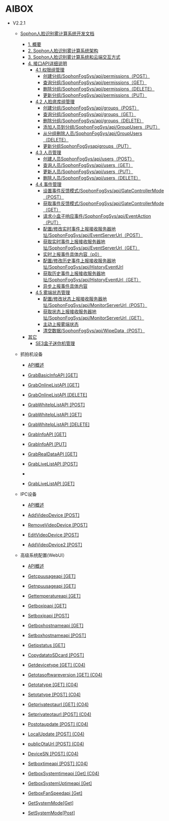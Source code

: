 # AIBOX

- V2.2.1
  - [Sophon人脸识别雾计算系统开发文档](zh/V2R2C01/api-lie-biao/2.sophon-ren-lian-shi-bie-wu-ji-suan-xi-tong-kai-fa-wen-dang/README.md)
    - [1. 概要](zh/V2R2C01/api-lie-biao/2.sophon-ren-lian-shi-bie-wu-ji-suan-xi-tong-kai-fa-wen-dang/1-gai-yao.md)
    - [2. Sophon人脸识别雾计算系统架构](zh/V2R2C01/api-lie-biao/2.sophon-ren-lian-shi-bie-wu-ji-suan-xi-tong-kai-fa-wen-dang/2-Sophon-ren-lian-shi-bie-wu-ji-suan-xi-tong-jia-gou.md)
    - [3. Sophon人脸识别雾计算系统和云端交互方式](zh/V2R2C01/api-lie-biao/2.sophon-ren-lian-shi-bie-wu-ji-suan-xi-tong-kai-fa-wen-dang/3-Sophon-ren-lian-shi-bie-wu-ji-suan-xi-tong-he-yun-duan-jiao-hu-fang-shi.md)
    - [4. 接口API详细说明](zh/V2R2C01/api-lie-biao/2.sophon-ren-lian-shi-bie-wu-ji-suan-xi-tong-kai-fa-wen-dang/4-jie-kou-API-xiang-xi-shuo-ming/README.md)
      - [4.1 权限组管理](zh/V2R2C01/api-lie-biao/2.sophon-ren-lian-shi-bie-wu-ji-suan-xi-tong-kai-fa-wen-dang/4-jie-kou-API-xiang-xi-shuo-ming/4.1-quan-xian-zu-guan-li/README.md)
        - [创建分组/SophonFogSys/api/permissions（POST）](zh/V2R2C01/api-lie-biao/2.sophon-ren-lian-shi-bie-wu-ji-suan-xi-tong-kai-fa-wen-dang/4-jie-kou-API-xiang-xi-shuo-ming/4.1-quan-xian-zu-guan-li/1-chuang-jian-fen-zu-SophonFogSysapipermissions（POST）.md)
        - [查询分组/SophonFogSys/api/permissions（GET）](zh/V2R2C01/api-lie-biao/2.sophon-ren-lian-shi-bie-wu-ji-suan-xi-tong-kai-fa-wen-dang/4-jie-kou-API-xiang-xi-shuo-ming/4.1-quan-xian-zu-guan-li/2-cha-xun-fen-zu-SophonFogSysapipermissions（GET）.md)
        - [删除分组/SophonFogSys/api/permissions（DELETE）](zh/V2R2C01/api-lie-biao/2.sophon-ren-lian-shi-bie-wu-ji-suan-xi-tong-kai-fa-wen-dang/4-jie-kou-API-xiang-xi-shuo-ming/4.1-quan-xian-zu-guan-li/3-shan-chu-fen-zu-SophonFogSysapipermissions（DELETE）.md)
        - [更新分组/SophonFogSys/api/permissions（PUT）](zh/V2R2C01/api-lie-biao/2.sophon-ren-lian-shi-bie-wu-ji-suan-xi-tong-kai-fa-wen-dang/4-jie-kou-API-xiang-xi-shuo-ming/4.1-quan-xian-zu-guan-li/4-gen-xin-fen-zu-SophonFogSysapipermissions（PUT）.md)
      - [4.2 人脸底库组管理](zh/V2R2C01/api-lie-biao/2.sophon-ren-lian-shi-bie-wu-ji-suan-xi-tong-kai-fa-wen-dang/4-jie-kou-API-xiang-xi-shuo-ming/4.2-ren-lian-di-ku-zu-guan-li/README.md)
        - [创建分组/SophonFogSys/api/groups（POST）](zh/V2R2C01/api-lie-biao/2.sophon-ren-lian-shi-bie-wu-ji-suan-xi-tong-kai-fa-wen-dang/4-jie-kou-API-xiang-xi-shuo-ming/4.2-ren-lian-di-ku-zu-guan-li/1-chuang-jian-fen-zu-SophonFogSysapigroups（POST）.md)
        - [查询分组/SophonFogSys/api/groups（GET）](zh/V2R2C01/api-lie-biao/2.sophon-ren-lian-shi-bie-wu-ji-suan-xi-tong-kai-fa-wen-dang/4-jie-kou-API-xiang-xi-shuo-ming/4.2-ren-lian-di-ku-zu-guan-li/2-cha-xun-fen-zu-SophonFogSysapigroups（GET）.md)
        - [删除分组/SophonFogSys/api/groups（DELETE）](zh/V2R2C01/api-lie-biao/2.sophon-ren-lian-shi-bie-wu-ji-suan-xi-tong-kai-fa-wen-dang/4-jie-kou-API-xiang-xi-shuo-ming/4.2-ren-lian-di-ku-zu-guan-li/3-shan-chu-fen-zu-SophonFogSysapigroups（DELETE）.md)
        - [添加人员到分组/SophonFogSys/api/GroupUsers（PUT）](zh/V2R2C01/api-lie-biao/2.sophon-ren-lian-shi-bie-wu-ji-suan-xi-tong-kai-fa-wen-dang/4-jie-kou-API-xiang-xi-shuo-ming/4.2-ren-lian-di-ku-zu-guan-li/4-tian-jia-ren-yuan-dao-fen-zu-SophonFogSysapiGroupUsers（PUT）.md)
        - [从分组删除人员/SophonFogSys/api/GroupUsers（DELETE）](zh/V2R2C01/api-lie-biao/2.sophon-ren-lian-shi-bie-wu-ji-suan-xi-tong-kai-fa-wen-dang/4-jie-kou-API-xiang-xi-shuo-ming/4.2-ren-lian-di-ku-zu-guan-li/5-cong-fen-zu-shan-chu-ren-yuan-SophonFogSysapiGroupUsers（DELETE）.md)
        - [更新分组SophonFogSysapigroups（PUT）](zh/V2R2C01/api-lie-biao/2.sophon-ren-lian-shi-bie-wu-ji-suan-xi-tong-kai-fa-wen-dang/4-jie-kou-API-xiang-xi-shuo-ming/4.2-ren-lian-di-ku-zu-guan-li/6-gen-xin-fen-zu-SophonFogSysapigroups（PUT）.md)
      - [4.3 人员管理](zh/V2R2C01/api-lie-biao/2.sophon-ren-lian-shi-bie-wu-ji-suan-xi-tong-kai-fa-wen-dang/4-jie-kou-API-xiang-xi-shuo-ming/4.3-ren-yuan-guan-li/README.md)
        - [创建人员SophonFogSys/api/users（POST）](zh/V2R2C01/api-lie-biao/2.sophon-ren-lian-shi-bie-wu-ji-suan-xi-tong-kai-fa-wen-dang/4-jie-kou-API-xiang-xi-shuo-ming/4.3-ren-yuan-guan-li/1-chuang-jian-ren-yuan-SophonFogSysapiusers（POST）.md)
        - [查询人员/SophonFogSys/api/users（GET）](zh/V2R2C01/api-lie-biao/2.sophon-ren-lian-shi-bie-wu-ji-suan-xi-tong-kai-fa-wen-dang/4-jie-kou-API-xiang-xi-shuo-ming/4.3-ren-yuan-guan-li/2-cha-xun-ren-yuan-SophonFogSysapiusers（GET）.md)
        - [更新人员/SophonFogSys/api/users（PUT）](zh/V2R2C01/api-lie-biao/2.sophon-ren-lian-shi-bie-wu-ji-suan-xi-tong-kai-fa-wen-dang/4-jie-kou-API-xiang-xi-shuo-ming/4.3-ren-yuan-guan-li/3-geng-xin-ren-yuan-SophonFogSysapiusers（PUT）.md)
        - [删除人员/SophonFogSys/api/users（DELETE）](zh/V2R2C01/api-lie-biao/2.sophon-ren-lian-shi-bie-wu-ji-suan-xi-tong-kai-fa-wen-dang/4-jie-kou-API-xiang-xi-shuo-ming/4.3-ren-yuan-guan-li/4-shan-chu-ren-yuan-SophonFogSysapiusers（DELETE）.md)
      - [4.4 事件管理](zh/V2R2C01/api-lie-biao/2.sophon-ren-lian-shi-bie-wu-ji-suan-xi-tong-kai-fa-wen-dang/4-jie-kou-API-xiang-xi-shuo-ming/4.4-shi-jian-guan-li/README.md)
        - [设置事件反馈模式/SophonFogSys/api/GateControllerMode（POST）](zh/V2R2C01/api-lie-biao/2.sophon-ren-lian-shi-bie-wu-ji-suan-xi-tong-kai-fa-wen-dang/4-jie-kou-API-xiang-xi-shuo-ming/4.4-shi-jian-guan-li/1-she-zhi-shi-jian-fan-kui-mo-shi-SophonFogSysapiGateControllerMode（POST）.md)
        - [获取事件反馈模式/SophonFogSys/api/GateControllerMode（GET）](zh/V2R2C01/api-lie-biao/2.sophon-ren-lian-shi-bie-wu-ji-suan-xi-tong-kai-fa-wen-dang/4-jie-kou-API-xiang-xi-shuo-ming/4.4-shi-jian-guan-li/2-huo-qu-shi-jian-fan-kui-mo-shi-SophonFogSysapiGateControllerMode（GET）.md)
        - [请求小盒子响应事件/SophonFogSys/api/EventAction（PUT）](zh/V2R2C01/api-lie-biao/2.sophon-ren-lian-shi-bie-wu-ji-suan-xi-tong-kai-fa-wen-dang/4-jie-kou-API-xiang-xi-shuo-ming/4.4-shi-jian-guan-li/3-qing-qiu-xiao-he-zi-xiang-ying-shi-jian-SophonFogSysapiEventAction（PUT）.md)
        - [配置/修改实时事件上报接收服务器地址/SophonFogSys/api/EventServerUrl（POST）](zh/V2R2C01/api-lie-biao/2.sophon-ren-lian-shi-bie-wu-ji-suan-xi-tong-kai-fa-wen-dang/4-jie-kou-API-xiang-xi-shuo-ming/4.4-shi-jian-guan-li/4-pei-zhi-xiu-gai-shi-shi-shi-jian-shang-bao-jie-shou-fu-wu-qi-di-zhi-SophonFogSysapiEventServerUrl（POST）.md)
        - [获取实时事件上报接收服务器地址/SophonFogSys/api/EventServerUrl（GET）](zh/V2R2C01/api-lie-biao/2.sophon-ren-lian-shi-bie-wu-ji-suan-xi-tong-kai-fa-wen-dang/4-jie-kou-API-xiang-xi-shuo-ming/4.4-shi-jian-guan-li/5-huo-qu-shi-shi-shi-jian-shang-bao-jie-shou-fu-wu-qi-di-zhi-SophonFogSysapiEventServerUrl（GET）.md)
        - [实时上报事件具体内容（p0）](zh/V2R2C01/api-lie-biao/2.sophon-ren-lian-shi-bie-wu-ji-suan-xi-tong-kai-fa-wen-dang/4-jie-kou-API-xiang-xi-shuo-ming/4.4-shi-jian-guan-li/6-shi-shi-shang-bao-shi-jian-ju-ti-nei-rong（p0）.md)
        - [配置/修改历史事件上报接收服务器地址/SophonFogSys/api/HistoryEventUrl](zh/V2R2C01/api-lie-biao/2.sophon-ren-lian-shi-bie-wu-ji-suan-xi-tong-kai-fa-wen-dang/4-jie-kou-API-xiang-xi-shuo-ming/4.4-shi-jian-guan-li/7-pei-zhi-xiu-gai-li-shi-shi-jian-shang-bao-jie-shou-fu-wu-qi-di-zhi-SophonFogSysapiHistoryEventUrl.md)
        - [获取历史事件上报接收服务器地址/SophonFogSys/api/HistoryEventUrl（GET）](zh/V2R2C01/api-lie-biao/2.sophon-ren-lian-shi-bie-wu-ji-suan-xi-tong-kai-fa-wen-dang/4-jie-kou-API-xiang-xi-shuo-ming/4.4-shi-jian-guan-li/8-huo-qu-li-shi-shi-jian-shang-bao-jie-shou-fu-wu-qi-di-zhi-SophonFogSysapiHistoryEventUrl（GET）.md)
        - [异步上报事件具体内容](zh/V2R2C01/api-lie-biao/2.sophon-ren-lian-shi-bie-wu-ji-suan-xi-tong-kai-fa-wen-dang/4-jie-kou-API-xiang-xi-shuo-ming/4.4-shi-jian-guan-li/9-yi-bu-shang-bao-shi-jian-ju-ti-nei-rong.md)
      - [4.5 雾端状态管理](zh/V2R2C01/api-lie-biao/2.sophon-ren-lian-shi-bie-wu-ji-suan-xi-tong-kai-fa-wen-dang/4-jie-kou-API-xiang-xi-shuo-ming/4.5-wu-duan-zhuan-tai-guan-li/README.md)
        - [配置/修改状态上报接收服务器地址/SophonFogSys/api/MonitorServerUrl（POST）](zh/V2R2C01/api-lie-biao/2.sophon-ren-lian-shi-bie-wu-ji-suan-xi-tong-kai-fa-wen-dang/4-jie-kou-API-xiang-xi-shuo-ming/4.5-wu-duan-zhuan-tai-guan-li/1-pei-zhi-xiu-gai-zhuan-tai-shang-bao-jie-shou-fu-wu-qi-di-zhi-SophonFogSysapiMonitorServerUrl（POST）.md)
        - [获取状态上报接收服务器地址/SophonFogSys/api/MonitorServerUrl（GET）](zh/V2R2C01/api-lie-biao/2.sophon-ren-lian-shi-bie-wu-ji-suan-xi-tong-kai-fa-wen-dang/4-jie-kou-API-xiang-xi-shuo-ming/4.5-wu-duan-zhuan-tai-guan-li/2-huo-qu-zhuan-tai-shang-bao-jie-shou-fu-wu-qi-di-zhi-SophonFogSysapiMonitorServerUrl（GET）.md)
        - [主动上报雾端状态](zh/V2R2C01/api-lie-biao/2.sophon-ren-lian-shi-bie-wu-ji-suan-xi-tong-kai-fa-wen-dang/4-jie-kou-API-xiang-xi-shuo-ming/4.5-wu-duan-zhuan-tai-guan-li/3-zhu-dong-shang-bao-wu-duan-zhuan-tai.md)
        - [清空数据/SophonFogSys/api/WipeData（POST）](zh/V2R2C01/api-lie-biao/2.sophon-ren-lian-shi-bie-wu-ji-suan-xi-tong-kai-fa-wen-dang/4-jie-kou-API-xiang-xi-shuo-ming/4.5-wu-duan-zhuan-tai-guan-li/4-qing-kong-shu-ju-SophonFogSysapiWipeData（POST）.md)
    - [其它](zh/V2R2C01/api-lie-biao/2.sophon-ren-lian-shi-bie-wu-ji-suan-xi-tong-kai-fa-wen-dang/qita/README.md)
      - [SE3盒子迷你机管理](zh/V2R2C01/api-lie-biao/2.sophon-ren-lian-shi-bie-wu-ji-suan-xi-tong-kai-fa-wen-dang/qita/1-li-shi-ban-ben-xin-xi.md)
  
  - 抓拍机设备
  
    - [API概述](zh/V2R2C01/api-lie-biao/zhua-pai-ji-she-bei/API-gai-shu.md)
  
    - [GrabBasicInfoAPI [GET]](zh/V2R2C01/api-lie-biao/zhua-pai-ji-she-bei/GrabBasicInfoAPI.md)
  
    - [GrabOnlineListAPI [GET]](zh/V2R2C01/api-lie-biao/zhua-pai-ji-she-bei/GrabBasicInfoAPI-get.md)
  
    - [GrabOnlineListAPI [DELETE]](zh/V2R2C01/api-lie-biao/zhua-pai-ji-she-bei/GrabOnlineListAPI-delete.md)
  
    - [GrabWhiteIpListAPI [POST]](zh/V2R2C01/api-lie-biao/zhua-pai-ji-she-bei/GrabWhiteIpListAPI-POST.md)
  
    - [GrabWhiteIpListAPI [GET]](zh/V2R2C01/api-lie-biao/zhua-pai-ji-she-bei/GrabWhiteIpListAPI-POST.md)
  
    - [GrabWhiteIpListAPI [DELETE]](zh/V2R2C01/api-lie-biao/zhua-pai-ji-she-bei/GrabWhiteIpListAPI-DELETE.md)
  
    - [GrabInfoAPI  [GET]](zh/V2R2C01/api-lie-biao/zhua-pai-ji-she-bei/GrabInfoAPI-GET.md)
  
    - [GrabInfoAPI [PUT] ](zh/V2R2C01/api-lie-biao/zhua-pai-ji-she-bei/GrabInfoAPI-PUT.md)
  
    - [GrabRealDataAPI [GET]](zh/V2R2C01/api-lie-biao/zhua-pai-ji-she-bei/GrabRealDataAPI-GET.md)
  
    - [GrabLiveListAPI [POST]](zh/V2R2C01/api-lie-biao/zhua-pai-ji-she-bei/GrabLiveListAPI-POST.md)
  
    - 
    - [GrabLiveListAPI [GET]](zh/V2R2C01/api-lie-biao/zhua-pai-ji-she-bei/GrabLiveListAPI-GET.md)
  
  - IPC设备
  
    - [API概述](zh/V2R2C01/api-lie-biao/ipc-she-bei/api-gai-shu.md)
  
    - [AddVideoDevice [POST]](zh/V2R2C01/api-lie-biao/ipc-she-bei/AddVideoDevice-POST.md)
  
    - [RemoveVideoDevice [POST]](zh/V2R2C01/api-lie-biao/ipc-she-bei/RemoveVideoDevice-POST.md)
  
    - [EditVideoDevice [POST]](zh/V2R2C01/api-lie-biao/ipc-she-bei/EditVideoDevice-POST.md)
  
    - [AddVideoDevice2 [POST]](zh/V2R2C01/api-lie-biao/ipc-she-bei/AddVideoDevice2-POST.md)
  
  - 高级系统配置(WebUI）
  
    - [API概述](zh/V2R2C01/api-lie-biao/webui/api-gai-shu.md)
  
    - [Getcpuusageapi [GET]](zh/V2R2C01/api-lie-biao/webui/Getcpuusageapi-GET.md)
  
    - [Getnpuusageapi [GET]](zh/V2R2C01/api-lie-biao/webui/Getnpuusageapi-GET.md)
  
    - [Gettemperatureapi [GET]](zh/V2R2C01/api-lie-biao/webui/Gettemperatureapi-GET.md)
  
    - [Getboxipapi [GET]](zh/V2R2C01/api-lie-biao/webui/Getboxipapi-GET.md)
  
    - [Setboxipapi [POST]](zh/V2R2C01/api-lie-biao/webui/Setboxipapi-POST.md)
  
    - [Getboxhostnameapi [GET]](zh/V2R2C01/api-lie-biao/webui/Getboxhostnameapi-GET.md)
  
    - [Setboxhostnameapi [POST]](zh/V2R2C01/api-lie-biao/webui/Setboxhostnameapi-POST.md)
  
    - [Getipstatus [GET]](zh/V2R2C01/api-lie-biao/webui/Getipstatus-GET.md)
  
    - [CopydatatoSDcard [POST]](zh/V2R2C01/api-lie-biao/webui/CopydatatoSDcard-POST.md)
  
    - [Getdevicetype [GET] (C04)](zh/V2R2C01/api-lie-biao/webui/Getdevicetype-GET-C04.md)
  
    - [Getotasoftwareversion [GET] (C04)](zh/V2R2C01/api-lie-biao/webui/Getotasoftwareversion-GET-C04.md)
  
    - [Getotatype [GET] (C04)](zh/V2R2C01/api-lie-biao/webui/Getotatype-GET-C04.md)
  
    - [Setotatype [POST] (C04)](zh/V2R2C01/api-lie-biao/webui/Setotatype-POST-C04.md)
  
    - [Getprivateotaurl [GET] (C04)](zh/V2R2C01/api-lie-biao/webui/Getprivateotaurl-GET-C04.md)
  
    - [Setprivateotaurl [POST] (C04)](zh/V2R2C01/api-lie-biao/webui/Setprivateotaurl-POST-C04.md)
  
    - [Postotaupdate [POST] (C04)](zh/V2R2C01/api-lie-biao/webui/Postotaupdate-POST-C04.md)
  
    - [LocalUpdate [POST] (C04)](zh/V2R2C01/api-lie-biao/webui/LocalUpdate-POST-C04.md)
  
    - [publicOtaUrl [POST] (C04)](zh/V2R2C01/api-lie-biao/webui/publicOtaUrl-POST-C04.md)
  
    - [DeviceSN [POST] (C04)](zh/V2R2C01/api-lie-biao/webui/DeviceSN-POST-C04.md)
  
    - [Setboxtimeapi [POST] (C04)](zh/V2R2C01/api-lie-biao/webui/Setboxtimeapi-POST-C04.md)
  
    - [GetboxSystemtimeapi [Get] (C04)](zh/V2R2C01/api-lie-biao/webui/GetboxSystemtimeapi-Get-C04.md)
  
    - [GetboxSystemUptimeapi [Get]](zh/V2R2C01/api-lie-biao/webui/GetboxSystemUptimeapi-Get.md)
  
    - [GetboxFanSpeedapi [Get]](zh/V2R2C01/api-lie-biao/webui/GetboxFanSpeedapiGet.md)
  
    - [GetSystemMode[Get]](zh/V2R2C01/api-lie-biao/webui/GetSystemMode-Get.md)
  
    - [SetSystemMode[Post]](zh/V2R2C01/api-lie-biao/webui/SetSystemMode-Post.md)
  
  

